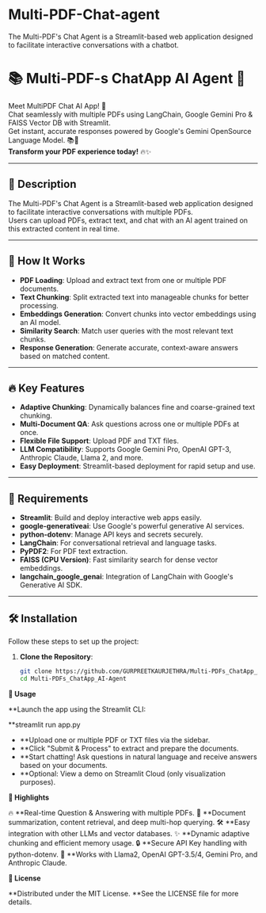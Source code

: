 # Multi-PDF-Chat-agent
The Multi-PDF's Chat Agent is a Streamlit-based web application designed to facilitate interactive conversations with a chatbot. 

# 📚 Multi-PDF-s ChatApp AI Agent 🤖

Meet MultiPDF Chat AI App! 🚀  
Chat seamlessly with multiple PDFs using LangChain, Google Gemini Pro & FAISS Vector DB with Streamlit.  
Get instant, accurate responses powered by Google's Gemini OpenSource Language Model. 📚💬  
**Transform your PDF experience today!** 🔥✨

---

## 📄 Description

The Multi-PDF's Chat Agent is a Streamlit-based web application designed to facilitate interactive conversations with multiple PDFs.  
Users can upload PDFs, extract text, and chat with an AI agent trained on this extracted content in real time.

---

## 🎯 How It Works

- **PDF Loading**: Upload and extract text from one or multiple PDF documents.
- **Text Chunking**: Split extracted text into manageable chunks for better processing.
- **Embeddings Generation**: Convert chunks into vector embeddings using an AI model.
- **Similarity Search**: Match user queries with the most relevant text chunks.
- **Response Generation**: Generate accurate, context-aware answers based on matched content.

---

## 🔥 Key Features

- **Adaptive Chunking**: Dynamically balances fine and coarse-grained text chunking.
- **Multi-Document QA**: Ask questions across one or multiple PDFs at once.
- **Flexible File Support**: Upload PDF and TXT files.
- **LLM Compatibility**: Supports Google Gemini Pro, OpenAI GPT-3, Anthropic Claude, Llama 2, and more.
- **Easy Deployment**: Streamlit-based deployment for rapid setup and use.

---

## 🌟 Requirements

- **Streamlit**: Build and deploy interactive web apps easily.
- **google-generativeai**: Use Google's powerful generative AI services.
- **python-dotenv**: Manage API keys and secrets securely.
- **LangChain**: For conversational retrieval and language tasks.
- **PyPDF2**: For PDF text extraction.
- **FAISS (CPU Version)**: Fast similarity search for dense vector embeddings.
- **langchain_google_genai**: Integration of LangChain with Google's Generative AI SDK.

---

## 🛠️ Installation

Follow these steps to set up the project:

1. **Clone the Repository**:
   ```bash
   git clone https://github.com/GURPREETKAURJETHRA/Multi-PDFs_ChatApp_AI-Agent.git
   cd Multi-PDFs_ChatApp_AI-Agent

**🚀 Usage**

**Launch the app using the Streamlit CLI:

**streamlit run app.py

- **Upload one or multiple PDF or TXT files via the sidebar.
- **Click "Submit & Process" to extract and prepare the documents.
- **Start chatting! Ask questions in natural language and receive answers based on your documents.
- **Optional: View a demo on Streamlit Cloud (only visualization purposes).

**📌 Highlights**

🔥 **Real-time Question & Answering with multiple PDFs.
📄 **Document summarization, content retrieval, and deep multi-hop querying.
🛠️ **Easy integration with other LLMs and vector databases.
✨ **Dynamic adaptive chunking and efficient memory usage.
🔒 **Secure API Key handling with python-dotenv.
🧠 **Works with Llama2, OpenAI GPT-3.5/4, Gemini Pro, and Anthropic Claude.

**📜 License**

**Distributed under the MIT License.
**See the LICENSE file for more details.
